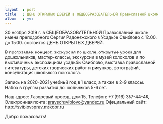 ```yaml
---
layout  : post
title   : ДЕНЬ ОТКРЫТЫХ ДВЕРЕЙ в ОБЩЕОБРАЗОВАТЕЛЬНОЙ Православной школе имени преподобного Сергия Радонежского в Усадьбе Свиблово
album   : yes
---
```

30 ноября 2019 г. в ОБЩЕОБРАЗОВАТЕЛЬНОЙ Православной школе имени преподобного Сергия Радонежского в Усадьбе Свиблово с 12.00. до 15.00. состоится ДЕНЬ ОТКРЫТЫХ ДВЕРЕЙ.

В программе: концерт, экскурсия по школе, открытые уроки для дошкольников, мастер-классы, экскурсии в музей колоколов и по выставочным экспозициям усадьбы Свиблово, выставка православной литературы, детских творческих работ и рисунков, фотографий, консультация школьного психолога.

Запись на 2020-2021 учебный год в 1 класс, а также в 2-9 классы. Набор в группы развития дошкольников 5-6 лет.

Наш адрес: Лазоревый проезд, дом 15, Телефон: +7 (916) 357-44-46,  Электронная почта: pravschsviblovo@yandex.ru
Официальный сайт: http://sviblovoprav.mskobr.ru

Добро пожаловать!
